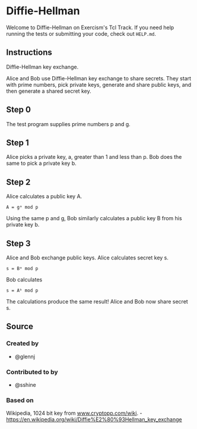 # Diffie-Hellman

Welcome to Diffie-Hellman on Exercism's Tcl Track.
If you need help running the tests or submitting your code, check out `HELP.md`.

## Instructions

Diffie-Hellman key exchange.

Alice and Bob use Diffie-Hellman key exchange to share secrets.
They start with prime numbers, pick private keys, generate and share public keys, and then generate a shared secret key.

## Step 0

The test program supplies prime numbers p and g.

## Step 1

Alice picks a private key, a, greater than 1 and less than p.
Bob does the same to pick a private key b.

## Step 2

Alice calculates a public key A.

    A = gᵃ mod p

Using the same p and g, Bob similarly calculates a public key B from his private key b.

## Step 3

Alice and Bob exchange public keys.
Alice calculates secret key s.

    s = Bᵃ mod p

Bob calculates

    s = Aᵇ mod p

The calculations produce the same result!
Alice and Bob now share secret s.

## Source

### Created by

- @glennj

### Contributed to by

- @sshine

### Based on

Wikipedia, 1024 bit key from www.cryptopp.com/wiki. - https://en.wikipedia.org/wiki/Diffie%E2%80%93Hellman_key_exchange